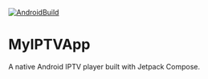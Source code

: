 [![AndroidBuild](https://github.com/clutchthrower/MyIPTVApp/actions/workflows/android_build.yml/badge.svg?branch=master)](https://github.com/clutchthrower/MyIPTVApp/actions/workflows/android_build.yml)

# MyIPTVApp

A native Android IPTV player built with Jetpack Compose.
